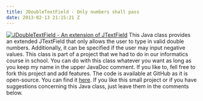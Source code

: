 ```yaml
---
title: JDoubleTextField - Only numbers shall pass
date: 2013-02-13 21:15:21 Z
---
```


[![JDoubleTextField - An extension of JTextField](/assets/2013/02/JDoubleTextField-Thumb.jpg)](/assets/2013/02/JDoubleTextField-Thumb.jpg) This Java class provides an extended JTextField that only allows the user to type in valid double numbers. Additionally, it can be specified if the user may input negative values. This class is part of a project that we had to do in our informatics course in school. You can do with this class whatever you want as long as you keep my name in the upper JavaDoc comment. If you like to, fell free to fork this project and add features. The code is available at GitHub as it is open-source. You can find it [here](https://github.com/leolabs/JDoubleTextField/blob/master/JDoubleTextField.java "JDoubleTextField at GitHub"). If you like this small project or if you have suggestions concerning this Java class, just leave them in the comments below.